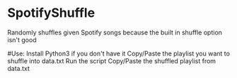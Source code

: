 # SpotifyShuffle
Randomly shuffles given Spotify songs because the built in shuffle option isn't good

#Use:
Install Python3 if you don't have it
Copy/Paste the playlist you want to shuffle into data.txt
Run the script
Copy/Paste the shuffled playlist from data.txt